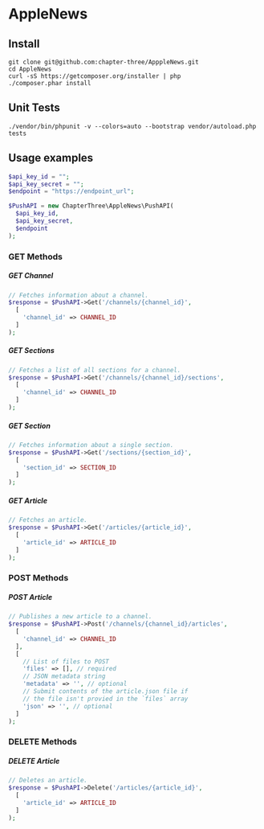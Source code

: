 # AppleNews

## Install

```shell
git clone git@github.com:chapter-three/ApppleNews.git
cd AppleNews
curl -sS https://getcomposer.org/installer | php
./composer.phar install
```

## Unit Tests

```shell
./vendor/bin/phpunit -v --colors=auto --bootstrap vendor/autoload.php tests
```

## Usage examples

```php
$api_key_id = "";
$api_key_secret = "";
$endpoint = "https://endpoint_url";

$PushAPI = new ChapterThree\AppleNews\PushAPI(
  $api_key_id,
  $api_key_secret,
  $endpoint
);
```

### GET Methods

##### GET Channel

```php
// Fetches information about a channel.
$response = $PushAPI->Get('/channels/{channel_id}',
  [
    'channel_id' => CHANNEL_ID
  ]
);
```

##### GET Sections

```php
// Fetches a list of all sections for a channel.
$response = $PushAPI->Get('/channels/{channel_id}/sections',
  [
    'channel_id' => CHANNEL_ID
  ]
);
```

##### GET Section

```php
// Fetches information about a single section.
$response = $PushAPI->Get('/sections/{section_id}',
  [
    'section_id' => SECTION_ID
  ]
);
```

##### GET Article

```php
// Fetches an article.
$response = $PushAPI->Get('/articles/{article_id}',
  [
    'article_id' => ARTICLE_ID
  ]
);
```

### POST Methods

##### POST Article

```php
// Publishes a new article to a channel.
$response = $PushAPI->Post('/channels/{channel_id}/articles',
  [
    'channel_id' => CHANNEL_ID
  ],
  [
    // List of files to POST
    'files' => [], // required
    // JSON metadata string
    'metadata' => '', // optional
    // Submit contents of the article.json file if
    // the file isn't provied in the `files` array
    'json' => '', // optional
  ]
);
```

### DELETE Methods

##### DELETE Article

```php
// Deletes an article.
$response = $PushAPI->Delete('/articles/{article_id}',
  [
    'article_id' => ARTICLE_ID
  ]
);
```
